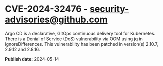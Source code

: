 # CVE-2024-32476 - security-advisories@github.com

Argo CD is a declarative, GitOps continuous delivery tool for Kubernetes. There is a Denial of Service (DoS) vulnerability via OOM using jq in ignoreDifferences. This vulnerability has been patched in version(s) 2.10.7, 2.9.12 and 2.8.16.

**Publish date:** 2024-05-14
